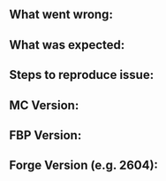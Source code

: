 ## What went wrong:

## What was expected:

## Steps to reproduce issue:

## MC Version:

## FBP Version:

## Forge Version (e.g. 2604):

